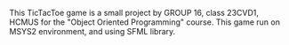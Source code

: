 This TicTacToe game is a small project by GROUP 16, class 23CVD1, HCMUS for the "Object Oriented Programming" course. This game run on MSYS2 environment, and using SFML library.
